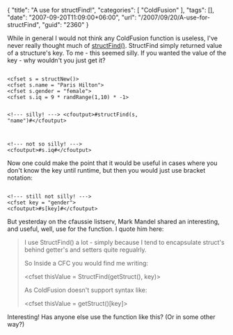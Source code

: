 {
	"title": "A use for structFind!",
	"categories": [
		"ColdFusion"
	],
	"tags": [],
	"date": "2007-09-20T11:09:00+06:00",
	"url": "/2007/09/20/A-use-for-structFind",
	"guid": "2360"
}

While in general I would not think any ColdFusion function is useless, I've never really thought much of <a href="http://www.cfquickdocs.com/?getDoc=StructFind">structFind()</a>. StructFind simply returned value of a structure's key. To me - this seemed silly. If you wanted the value of the key - why wouldn't you just get it?

<code>
&lt;cfset s = structNew()&gt;
&lt;cfset s.name = "Paris Hilton"&gt;
&lt;cfset s.gender = "female"&gt;
&lt;cfset s.iq = 9 * randRange(1,10) * -1&gt;

&lt;!--- silly! ---&gt;
&lt;cfoutput&gt;#structFind(s, "name")#&lt;/cfoutput&gt;

&lt;!--- not so silly! ---&gt;
&lt;cfoutput&gt;#s.iq#&lt;/cfoutput&gt;
</code>

Now one could make the point that it would be useful in cases where you don't know the key until runtime, but then you would just use bracket notation:

<code>
&lt;!--- still not silly! ---&gt;
&lt;cfset key = "gender"&gt;
&lt;cfoutput&gt;#s[key]#&lt;/cfoutput&gt;
</code>

But yesterday on the cfaussie listserv, Mark Mandel shared an interesting, and useful, well, use for the function. I quote him here:

<blockquote>
I use StructFind() a lot - simply because I tend to encapsulate
struct's behind getter's and setters quite regualrly.

So Inside a CFC you would find me writing:

&lt;cfset thisValue = StructFind(getStruct(), key)&gt;

As ColdFusion doesn't support syntax like:

&lt;cfset thisValue = getStruct()[key]&gt;
</blockquote>

Interesting! Has anyone else use the function like this? (Or in some other way?)
